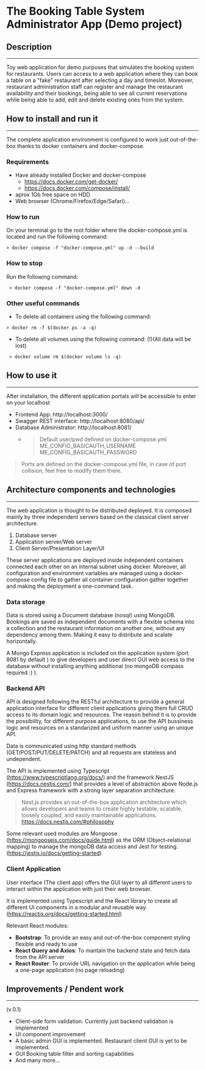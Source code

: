 # **The Booking Table System Administrator App (Demo project)**

## **Description**
---
Toy web application for demo purposes that simulates the booking system for restaurants. Users can access to a web application where they can book a table on a "fake" restaurant after selecting a day and timeslot. Moreover, restaurant administration staff can register and manage the restaurant availability and their bookings, being able to see all current reservations while being able to add, edit and delete existing ones from the system.


## **How to install and run it**
---
The complete application environment is configured to work just out-of-the-box thanks to docker containers and docker-compose.

### **Requirements**
 - Have already installed Docker and docker-compose
    - https://docs.docker.com/get-docker/
    - https://docs.docker.com/compose/install/
 - aprox 1Gb free space on HDD
 - Web browser (Chrome/Firefox/Edge/Safari)...

 ### **How to run**
 On your terminal go to the root folder where the docker-compose.yml is located and run the following command:
 ```console
 > docker compose -f "docker-compose.yml" up -d --build
 ```

 ### **How to stop**
 Run the following command:
```console
 > docker compose -f "docker-compose.yml" down -d
 ```

 ### **Other useful commands**
 - To delete all containers using the following command:
 ```console
 > docker rm -f $(docker ps -a -q)
 ```

- To delete all volumes using the following command: (!)(All data will be lost)
```console
 > docker volume rm $(docker volume ls -q)
 ```

## **How to use it**
---
After installation, the different application portals will be accessible to enter on your localhost
- Frontend App: http://localhost:3000/
- Swagger REST interface: http://localhost:8080/api/
- Database Administrator: http://localhost:8081/
    - >Default user/pwd defined on docker-compose.yml      ME_CONFIG_BASICAUTH_USERNAME
    ME_CONFIG_BASICAUTH_PASSWORD
>Ports are defined on the docker-compose.yml file, in case of port collision, feel free to modify them there.

##  **Architecture components and technologies**
---
The web application is thought to be distributed deployed. It is composed mainly by three independent servers based on the classical client server architecture.
1. Database server
2. Application server/Web server
3. Client Server/Presentation Layer/UI

These server applications are deployed inside independent containers connected each other on an internal subnet using docker. Moreover, all configuration and environment variables are managed using a docker-compose config file to gather all container configuration gather together and making the deployment a one-command task. 

### **Data storage**
Data is stored using a Document database (nosql) using MongoDB. Bookings are saved as independent documents with a flexible schema into a collection and the restaurant information on another one, without any dependency among them. Making it easy to distribute and scalate horizontally.

A Mongo Express application is included on the application system (port 8081 by default ) to give developers and user direct GUI web access to the database without installing anything additional (no mongoDB compass required :) ).

### **Backend API**
API is designed following the RESTful architecture to provide a general application interface for different client applications giving them full CRUD access to its domain logic and resources.
The reason behind it is to provide the possibility, for different purpose applications, to use the API bussiness logic and resources on a standarized and uniform manner using an unique API. 

Data is communicated using http standard methods (GET/POST/PUT/DELETE/PATCH) and all requests are stateless and undependent.

The API is implemented using Typescript (https://www.typescriptlang.org/docs/) and the framework NestJS (https://docs.nestjs.com/) that provides a level of abstraction above Node.js and Express framework with a strong layer separation architecture.

>Nest.js provides an out-of-the-box application architecture which allows developers and teams to create highly testable, scalable, loosely coupled, and easily maintainable applications. 
https://docs.nestjs.com/#philosophy

Some relevant used modules are Mongoose (https://mongoosejs.com/docs/guide.html) as the ORM (Object–relational mapping) to manage the mongoDB data access and Jest for testing. (https://jestjs.io/docs/getting-started)

### **Client Application**
User interface (The client app) offers the GUI layer to all different users to interact within the application with just their web browser.

It is implemented using Typescript and the React library to create all different UI components in a modular and reusable way. (https://reactjs.org/docs/getting-started.html)

Relevant React modules:
- **Bootstrap**: To provide an easy and out-of-the-box component styling flexible and ready to use 
- **React Query and Axios**: To mantain the backend state and fetch data from the API server
- **React Router**: To provide URL navigation on the application while being a one-page application (no page reloading)

## **Improvements / Pendent work**
---
(v.0.1)
- Client-side form validation. Currently just backend validation is implemented
- UI component improvement
- A basic admin GUI is implemented. Restaurant client GUI is yet to be implemented.
- GUI Booking table filter and sorting capabilities
- And many more...